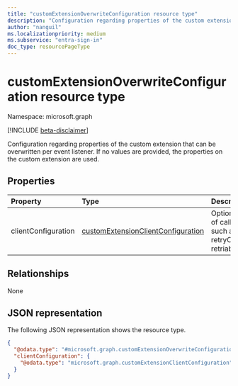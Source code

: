 ```yaml
---
title: "customExtensionOverwriteConfiguration resource type"
description: "Configuration regarding properties of the custom extension that can be overwritten per event listener."
author: "nanguil"
ms.localizationpriority: medium
ms.subservice: "entra-sign-in"
doc_type: resourcePageType
---
```


# customExtensionOverwriteConfiguration resource type

Namespace: microsoft.graph

[!INCLUDE [beta-disclaimer](../../includes/beta-disclaimer.md)]

Configuration regarding properties of the custom extension that can be overwritten per event listener. If no values are provided, the properties on the custom extension are used.

## Properties
|Property|Type|Description|
|:---|:---|:---|
|clientConfiguration|[customExtensionClientConfiguration](../resources/customextensionclientconfiguration.md)|Optional. Configuration of calling external API, such as timeout, retryCount, retriableResponseCodes.|

## Relationships
None

## JSON representation
The following JSON representation shows the resource type.
<!-- {
  "blockType": "resource",
  "@odata.type": "microsoft.graph.customExtensionOverwriteConfiguration"
}
-->
``` json
{
  "@odata.type": "#microsoft.graph.customExtensionOverwriteConfiguration",
  "clientConfiguration": {
    "@odata.type": "microsoft.graph.customExtensionClientConfiguration"
  }
}
```

